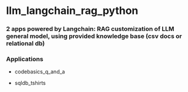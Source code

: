# llm_langchain_rag_python 

### 2 apps powered by Langchain: RAG customization of LLM general model, using provided knowledge base (csv docs or relational db)

### Applications 

- codebasics_q_and_a 

- sqldb_tshirts
